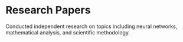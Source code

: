 # Research Papers
Conducted independent research on topics including neural networks, mathematical analysis, and scientific methodology.
